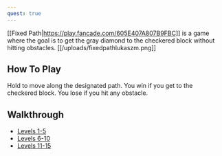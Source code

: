 ```yaml
---
quest: true
---
```


[[Fixed Path|https://play.fancade.com/605E407A807B9FBC]] is a game where the goal is to get the gray diamond to the checkered block without hitting obstacles. 
[[/uploads/fixedpathlukaszm.png]]

## How To Play

Hold to move along the designated path. You win if you get to the checkered block. You lose if you hit any obstacle.

## Walkthrough

- [Levels 1-5](https://youtube.com/watch?v=NnaO3gr8arc)
- [Levels 6-10](https://youtube.com/watch?v=pZu-Q_-Ntto)
- [Levels 11-15](https://youtube.com/watch?v=gCWa5uan1hk)